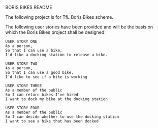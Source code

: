 BORIS BIKES README

The following project is for TfL Boris Bikes scheme.

The following user stories have been provided and will be the basis on which the Boris Bikes project shall be designed:

```
USER STORY ONE
As a person,
So that I can use a bike,
I'd like a docking station to release a bike.
```

```
USER STORY TWO
As a person,
So that I can use a good bike,
I'd like to see if a bike is working
```

```
USER STORY THREE
As a member of the public
So I can return bikes I've hired
I want to dock my bike at the docking station
```

```
USER STORY FOUR
As a member of the public
So I can decide whether to use the docking station
I want to see a bike that has been docked
```
